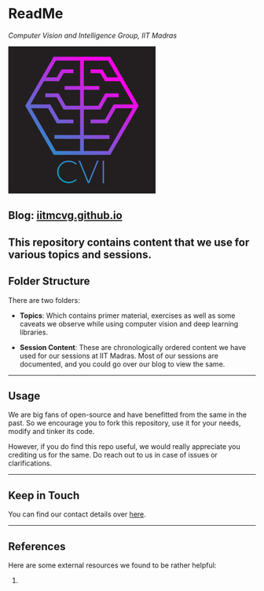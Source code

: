 # ReadMe

_Computer Vision and Intelligence Group, IIT Madras_

<img src=/avatar.png width=300 height=300></img>

Blog: [iitmcvg.github.io](http://iitmcvg.github.io/)
----

This repository contains content that we use for various topics and sessions.
---
## Folder Structure

There are two folders:

* **Topics**: Which contains primer material, exercises as well as some caveats we observe while using computer vision and deep learning libraries.

* **Session Content**: These are chronologically ordered content we have used for our sessions at IIT Madras. Most of our sessions are documented, and you could go over our blog to view the same.
----
## Usage

We are big fans of open-source and have benefitted from the same in the past. So we encourage you to fork this repository, use it for your needs, modify and tinker its code.

However, if you do find this repo useful, we would really appreciate you crediting us for the same. Do reach out to us in case of issues or clarifications.

---
## Keep in Touch

You can find our contact details over [here](http://iitmcvg.github.io/).

----
## References

Here are some external resources we found to be rather helpful:

1.
